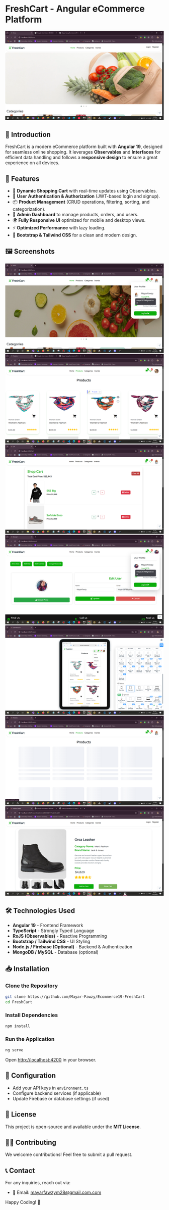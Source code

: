 # FreshCart - Angular eCommerce Platform

![FreshCart Banner](/public/ReadMeImg/HomeASL.png)

## 📌 Introduction
FreshCart is a modern eCommerce platform built with **Angular 19**, designed for seamless online shopping. It leverages **Observables** and **Interfaces** for efficient data handling and follows a **responsive design** to ensure a great experience on all devices.

## 🚀 Features
- 🛒 **Dynamic Shopping Cart** with real-time updates using Observables.
- 🔐 **User Authentication & Authorization** (JWT-based login and signup).
- 📦 **Product Management** (CRUD operations, filtering, sorting, and categorization).
- 🏪 **Admin Dashboard** to manage products, orders, and users.
- 🌍 **Fully Responsive UI** optimized for mobile and desktop views.
- ⚡ **Optimized Performance** with lazy loading.
- 🎨 **Bootstrap & Tailwind CSS** for a clean and modern design.

## 🖼️ Screenshots
![Home Page](/public/ReadMeImg/Baanner.png)
![Product Page](/public/ReadMeImg/product.png)
![Cart Page](/public/ReadMeImg/Cart.png)
![Personal Page](/public/ReadMeImg/Personal.png)
![Res](/public/ReadMeImg/Res1.png)
![sKelton](/public/ReadMeImg/Skelton.png)
![Details](/public/ReadMeImg/Screenshot%20(970).png)

## 🛠️ Technologies Used
- **Angular 19** - Frontend Framework
- **TypeScript** - Strongly Typed Language
- **RxJS (Observables)** - Reactive Programming
- **Bootstrap / Tailwind CSS** - UI Styling
- **Node.js / Firebase (Optional)** - Backend & Authentication
- **MongoDB / MySQL** - Database (optional)

## 📥 Installation
### Clone the Repository
```bash
git clone https://github.com/Mayar-Fawzy/Ecommerce19-FreshCart
cd FreshCart
```
### Install Dependencies
```bash
npm install
```
### Run the Application
```bash
ng serve
```
Open [http://localhost:4200](http://localhost:4200) in your browser.

## 🔧 Configuration
- Add your API keys in `environment.ts`
- Configure backend services (if applicable)
- Update Firebase or database settings (if used)

## 📜 License
This project is open-source and available under the **MIT License**.

## 👨‍💻 Contributing
We welcome contributions! Feel free to submit a pull request.

## 📞 Contact
For any inquiries, reach out via:
- 📧 Email: mayarfawzym28@gmail.com.com


Happy Coding! 🚀

